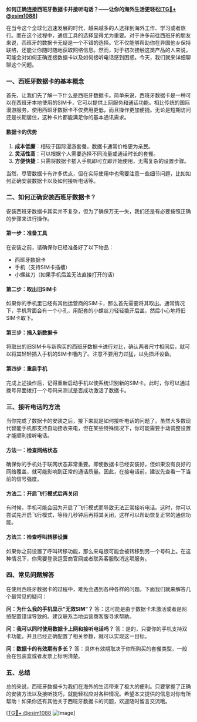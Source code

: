 **如何正确连接西班牙数据卡并接听电话？——让你的海外生活更轻松[[TG💪+ @esim1088](https://t.me/s/esim1088)]**

在当今这个全球化迅速发展的时代，越来越多的人选择到海外工作、学习或者旅行。而在这个过程中，通信工具的选择显得尤为重要。对于许多前往西班牙的朋友来说，西班牙的数据卡无疑是一个不错的选择。它不仅能够帮助你在异国他乡保持联络，还能让你随时随地获取网络信息。然而，对于初次接触这类产品的人来说，可能会对如何正确连接数据卡以及如何接听电话感到困惑。今天，我们就来详细聊聊这个问题。

### 一、西班牙数据卡的基本概念

首先，让我们先了解一下什么是西班牙数据卡。简单来说，西班牙数据卡是一种可以在西班牙本地使用的SIM卡，它可以提供上网服务和通话功能。相比传统的国际漫游服务，使用西班牙数据卡不仅费用更低，而且操作更加便捷。无论是短期访问还是长期居住，这种卡片都能满足你的基本通讯需求。

#### 数据卡的优势
1. **成本低廉**：相较于国际漫游套餐，数据卡通常价格更为亲民。
2. **灵活性高**：可以根据个人需要选择不同流量或通话时长的套餐。
3. **方便快捷**：只需将数据卡插入手机即可立即开始使用，无需复杂的设置步骤。

当然，尽管数据卡有许多优点，但在实际使用中也需要注意一些细节问题，比如如何正确安装数据卡以及如何接听电话等。

### 二、如何正确安装西班牙数据卡？

安装西班牙数据卡其实并不复杂，但为了确保万无一失，我们还是有必要按照正确的步骤来进行操作。

#### 第一步：准备工具
在安装之前，请确保你已经准备好了以下物品：
- 西班牙数据卡
- 手机（支持SIM卡插槽）
- 小螺丝刀（如果手机后盖无法直接打开的话）

#### 第二步：取出旧SIM卡
如果你的手机里已经有其他运营商的SIM卡，那么首先需要将其取出。通常情况下，手机背面会有一个小孔，用配套的小螺丝刀轻轻撬开后盖，然后小心地将旧SIM卡取下。

#### 第三步：插入新数据卡
将取出的旧SIM卡与新购买的西班牙数据卡进行对比，确认两者尺寸相同后，就可以将其轻轻插入手机的SIM卡槽内了。注意不要用力过猛，以免损坏设备。

#### 第四步：重启手机
完成上述操作后，记得重新启动手机以使系统识别新的SIM卡。此时，你可以通过拨号界面拨打一个号码来测试是否成功激活了数据卡。

### 三、接听电话的方法

当你完成了数据卡的安装之后，接下来就是如何接听电话的问题了。虽然大多数现代智能手机都支持自动接收来电，但在某些特殊情况下，你可能需要手动调整设置才能顺利接听电话。

#### 方法一：检查网络状态
确保你的手机处于联网状态非常重要。即使数据卡已经安装好，但如果没有良好的网络覆盖，就可能影响到正常的通话质量。因此，在接电话前，建议先查看一下当前的信号强度。

#### 方法二：开启飞行模式后再关闭
有时候，手机可能会因为开启了飞行模式而导致无法正常接听电话。这时，你可以尝试先开启飞行模式，等待几秒钟后再将其关闭，这样可以帮助恢复正常的通信功能。

#### 方法三：检查呼叫转移设置
如果你之前设置了呼叫转移功能，那么来电很可能会被转移到另一个号码上。在这种情况下，你需要登录运营商官网或者联系客服取消这项服务。

### 四、常见问题解答

在使用西班牙数据卡的过程中，难免会遇到各种各样的问题。下面我们就来解答几个最常见的疑问：

**问：为什么我的手机显示“无效SIM”？**
答：这可能是由于数据卡未激活或者是网络配置错误导致的。建议联系当地运营商客服寻求帮助。

**问：我可以同时使用数据卡上网和接听电话吗？**
答：是的，只要你的手机支持双卡功能，并且已经正确配置了相关参数，就可以实现这一目标。

**问：数据卡的有效期有多长？**
答：具体有效期取决于你所购买的套餐类型，一般会在包装盒或者发票上标明清楚。

### 五、总结

总的来说，西班牙数据卡为我们在海外的生活带来了极大的便利。只要掌握了正确的安装方法以及接听技巧，就能轻松应对各种情况。希望本文提供的信息对你有所帮助！如果你还有其他关于西班牙数据卡的问题，欢迎随时留言交流哦。

[[TG💪+ @esim1088](https://t.me/s/esim1088) ![Image](https://i.postimg.cc/4NQfJmqS/Snipaste-2025-05-13-00-14-12.png)]